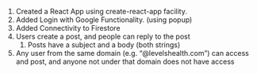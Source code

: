 1. Created a React App using create-react-app facility.
2. Added Login with Google Functionality. (using popup)
3. Added Connectivity to Firestore
4. Users create a post, and people can reply to the post
    1. Posts have a subject and a body (both strings)
5. Any user from the same domain (e.g. “@levelshealth.com”) can access and post, and anyone not under that domain does not have access
